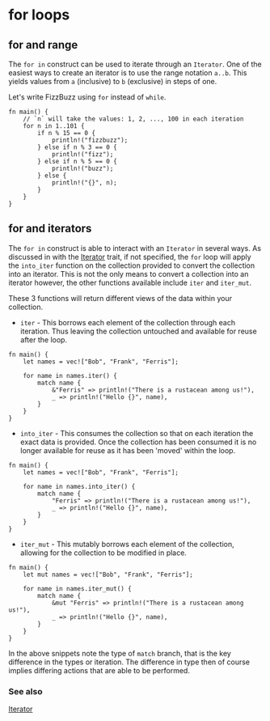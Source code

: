 # for loops

## for and range

The `for in` construct can be used to iterate through an `Iterator`.
One of the easiest ways to create an iterator is to use the range
notation `a..b`. This yields values from `a` (inclusive) to `b`
(exclusive) in steps of one.

Let's write FizzBuzz using `for` instead of `while`.

```rust,editable
fn main() {
    // `n` will take the values: 1, 2, ..., 100 in each iteration
    for n in 1..101 {
        if n % 15 == 0 {
            println!("fizzbuzz");
        } else if n % 3 == 0 {
            println!("fizz");
        } else if n % 5 == 0 {
            println!("buzz");
        } else {
            println!("{}", n);
        }
    }
}
```

## for and iterators

The `for in` construct is able to interact with an `Iterator` in several ways.
As discussed in with the [Iterator][iter] trait, if not specified, the `for`
loop will apply the `into_iter` function on the collection provided to convert
the collection into an iterator. This is not the only means to convert a
collection into an iterator however, the other functions available include
`iter` and `iter_mut`.

These 3 functions will return different views of the data within your
collection.

* `iter` - This borrows each element of the collection through each iteration.
  Thus leaving the collection untouched and available for reuse after the loop.

```rust,editable
fn main() {
    let names = vec!["Bob", "Frank", "Ferris"];

    for name in names.iter() {
        match name {
            &"Ferris" => println!("There is a rustacean among us!"),
            _ => println!("Hello {}", name),
        }
    }
}
```

* `into_iter` - This consumes the collection so that on each iteration the exact
  data is provided. Once the collection has been consumed it is no longer
  available for reuse as it has been 'moved' within the loop.

```rust,editable
fn main() {
    let names = vec!["Bob", "Frank", "Ferris"];

    for name in names.into_iter() {
        match name {
            "Ferris" => println!("There is a rustacean among us!"),
            _ => println!("Hello {}", name),
        }
    }
}
```

* `iter_mut` - This mutably borrows each element of the collection, allowing for
  the collection to be modified in place.

```rust,editable
fn main() {
    let mut names = vec!["Bob", "Frank", "Ferris"];

    for name in names.iter_mut() {
        match name {
            &mut "Ferris" => println!("There is a rustacean among us!"),
            _ => println!("Hello {}", name),
        }
    }
}
```

In the above snippets note the type of `match` branch, that is the key
difference in the types or iteration. The difference in type then of course
implies differing actions that are able to be performed.

### See also

[Iterator][iter]

[iter]: trait/iter.html
